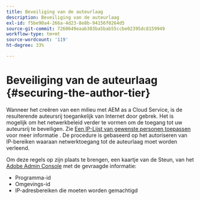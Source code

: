 ```yaml
---
title: Beveiliging van de auteurlaag
description: Beveiliging van de auteurlaag
exl-id: f5be90a4-266a-4d23-8e8b-94156f0264d5
source-git-commit: 7260649eaab303ba5bab55ccbe02395dc8159949
workflow-type: tm+mt
source-wordcount: '119'
ht-degree: 33%

---
```


# Beveiliging van de auteurlaag {#securing-the-author-tier}

Wanneer het creëren van een milieu met AEM as a Cloud Service, is de resulterende auteursrij toegankelijk van Internet door gebrek. Het is mogelijk om het netwerkbeleid verder te vormen om de toegang tot uw auteursrij te beveiligen. Zie [Een IP-Lijst van gewenste personen toepassen](https://experienceleague.adobe.com/docs/experience-manager-cloud-service/content/implementing/using-cloud-manager/ip-allow-lists/apply-allow-list.html?lang=en) voor meer informatie . De procedure is gebaseerd op het autoriseren van IP-bereiken waaraan netwerktoegang tot de auteurlaag moet worden verleend.

Om deze regels op zijn plaats te brengen, een kaartje van de Steun, van het [Adobe Admin Console](https://adminconsole.adobe.com/) met de gevraagde informatie:

* Programma-id
* Omgevings-id
* IP-adresbereiken die moeten worden gemachtigd

